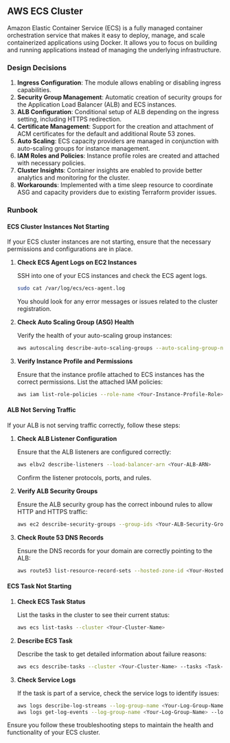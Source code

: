 ## AWS ECS Cluster

Amazon Elastic Container Service (ECS) is a fully managed container orchestration service that makes it easy to deploy, manage, and scale containerized applications using Docker. It allows you to focus on building and running applications instead of managing the underlying infrastructure.

### Design Decisions

1. **Ingress Configuration**: The module allows enabling or disabling ingress capabilities.
2. **Security Group Management**: Automatic creation of security groups for the Application Load Balancer (ALB) and ECS instances.
3. **ALB Configuration**: Conditional setup of ALB depending on the ingress setting, including HTTPS redirection.
4. **Certificate Management**: Support for the creation and attachment of ACM certificates for the default and additional Route 53 zones.
5. **Auto Scaling**: ECS capacity providers are managed in conjunction with auto-scaling groups for instance management.
6. **IAM Roles and Policies**: Instance profile roles are created and attached with necessary policies.
7. **Cluster Insights**: Container insights are enabled to provide better analytics and monitoring for the cluster.
8. **Workarounds**: Implemented with a time sleep resource to coordinate ASG and capacity providers due to existing Terraform provider issues.

### Runbook

#### ECS Cluster Instances Not Starting

If your ECS cluster instances are not starting, ensure that the necessary permissions and configurations are in place.

1. **Check ECS Agent Logs on EC2 Instances**

   SSH into one of your ECS instances and check the ECS agent logs. 

   ```sh
   sudo cat /var/log/ecs/ecs-agent.log
   ```

   You should look for any error messages or issues related to the cluster registration.

2. **Check Auto Scaling Group (ASG) Health**

   Verify the health of your auto-scaling group instances:

   ```sh
   aws autoscaling describe-auto-scaling-groups --auto-scaling-group-names <Your-ASG-Name>
   ```

3. **Verify Instance Profile and Permissions**

   Ensure that the instance profile attached to ECS instances has the correct permissions. List the attached IAM policies:

   ```sh
   aws iam list-role-policies --role-name <Your-Instance-Profile-Role>
   ```

#### ALB Not Serving Traffic

If your ALB is not serving traffic correctly, follow these steps:

1. **Check ALB Listener Configuration**

   Ensure that the ALB listeners are configured correctly:

   ```sh
   aws elbv2 describe-listeners --load-balancer-arn <Your-ALB-ARN>
   ```

   Confirm the listener protocols, ports, and rules.

2. **Verify ALB Security Groups**

   Ensure the ALB security group has the correct inbound rules to allow HTTP and HTTPS traffic:

   ```sh
   aws ec2 describe-security-groups --group-ids <Your-ALB-Security-Group-ID>
   ```

3. **Check Route 53 DNS Records**

   Ensure the DNS records for your domain are correctly pointing to the ALB:

   ```sh
   aws route53 list-resource-record-sets --hosted-zone-id <Your-Hosted-Zone-ID>
   ```

#### ECS Task Not Starting

1. **Check ECS Task Status**

   List the tasks in the cluster to see their current status:

   ```sh
   aws ecs list-tasks --cluster <Your-Cluster-Name>
   ```

2. **Describe ECS Task**

   Describe the task to get detailed information about failure reasons:

   ```sh
   aws ecs describe-tasks --cluster <Your-Cluster-Name> --tasks <Task-ID>
   ```

3. **Check Service Logs**

   If the task is part of a service, check the service logs to identify issues:

   ```sh
   aws logs describe-log-streams --log-group-name <Your-Log-Group-Name>
   aws logs get-log-events --log-group-name <Your-Log-Group-Name> --log-stream-name <Your-Log-Stream-Name>
   ```

Ensure you follow these troubleshooting steps to maintain the health and functionality of your ECS cluster.


